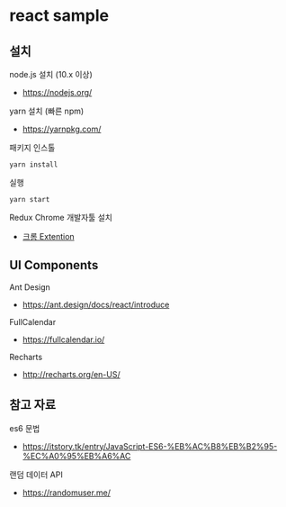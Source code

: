 # react sample

## 설치

node.js 설치 (10.x 이상)

- <https://nodejs.org/>

yarn 설치 (빠른 npm)

- <https://yarnpkg.com/>

패키지 인스톨

```
yarn install
```

실행

```
yarn start
```

Redux Chrome 개발자툴 설치

- [크롬 Extention](https://chrome.google.com/webstore/detail/redux-devtools/lmhkpmbekcpmknklioeibfkpmmfibljd)

## UI Components

Ant Design

- <https://ant.design/docs/react/introduce>

FullCalendar

- <https://fullcalendar.io/>

Recharts

- <http://recharts.org/en-US/>

## 참고 자료

es6 문법

- <https://itstory.tk/entry/JavaScript-ES6-%EB%AC%B8%EB%B2%95-%EC%A0%95%EB%A6%AC>

랜덤 데이터 API

- <https://randomuser.me/>
